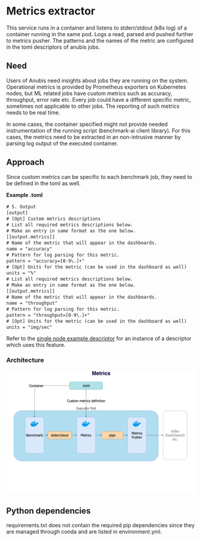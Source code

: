 <!---
  Copyright 2019 Amazon.com, Inc. or its affiliates. All Rights Reserved.

  Licensed under the Apache License, Version 2.0 (the "License").
  You may not use this file except in compliance with the License.
  A copy of the License is located at

      http://www.apache.org/licenses/LICENSE-2.0

  or in the "license" file accompanying this file. This file is distributed
  on an "AS IS" BASIS, WITHOUT WARRANTIES OR CONDITIONS OF ANY KIND, either
  express or implied. See the License for the specific language governing
  permissions and limitations under the License.
-->
# Metrics extractor 

This service runs in a container and listens to stderr/stdout (k8s log) of a container running in the same pod. 
Logs a read, parsed and pushed further to metrics pusher. The patterns and the names of the metric are configured 
in the toml descriptors of anubis jobs.

## Need 

Users of Anubis need insights about jobs they are running on the system. Operational metrics is provided by Prometheus 
exporters on Kubernetes nodes, but ML related jobs have custom metrics such as accuracy, throughput, error rate etc. 
Every job could have a different specific metric, sometimes not applicable to other jobs. The reporting of such metrics 
needs to be real time. 

In some cases, the container specified might not provide needed instrumentation of the running script (benchmark-ai 
client library). For this cases, the metrics need to be extracted in an non-intrusive manner by parsing log output of 
the executed container.


## Approach

Since custom metrics can be specific to each benchmark job, they need to be defined in the toml as well. 

**Example .toml**

```
# 5. Output
[output]
# [Opt] Custom metrics descriptions
# List all required metrics descriptions below.
# Make an entry in same format as the one below.
[[output.metrics]]
# Name of the metric that will appear in the dashboards.
name = "accuracy"
# Pattern for log parsing for this metric.
pattern = "accuracy=[0-9\.]+"
# [Opt] Units for the metric (can be used in the dashboard as well)
units = "%"
# List all required metrics descriptions below.
# Make an entry in same format as the one below.
[[output.metrics]]
# Name of the metric that will appear in the dashboards.
name = "throughput"
# Pattern for log parsing for this metric.
pattern = "throughput=[0-9\.]+"
# [Opt] Units for the metric (can be used in the dashboard as well)
units = "img/sec"
```

Refer to the [single node example descriptor](../sample-benchmarks/single-node/descriptor_cpu.toml) for an instance of a
descriptor which uses this feature.


### Architecture

![metrics-extractor-architecture](../docs/images/metrics-extractor.png 'Metrics extractor architecture')


## Python dependencies

requirements.txt does not contain the required pip dependencies since they are managed through conda and are listed 
in environment.yml.
